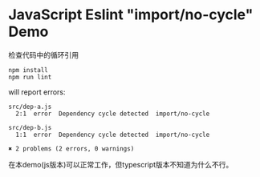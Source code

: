 JavaScript Eslint "import/no-cycle" Demo
========================================

检查代码中的循环引用

```
npm install
npm run lint
```

will report errors:

```
src/dep-a.js
  2:1  error  Dependency cycle detected  import/no-cycle

src/dep-b.js
  1:1  error  Dependency cycle detected  import/no-cycle

✖ 2 problems (2 errors, 0 warnings)
```

在本demo(js版本)可以正常工作，但typescript版本不知道为什么不行。
